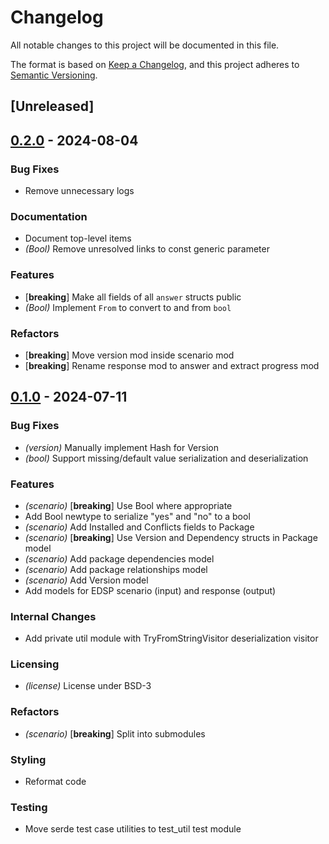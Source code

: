 # Changelog
All notable changes to this project will be documented in this file.

The format is based on [Keep a Changelog](https://keepachangelog.com/en/1.0.0/),
and this project adheres to [Semantic Versioning](https://semver.org/spec/v2.0.0.html).

## [Unreleased]

## [0.2.0](https://github.com/eviltak/apt-edsp-rs/compare/v0.1.0...v0.2.0) - 2024-08-04

### Bug Fixes
- Remove unnecessary logs

### Documentation
- Document top-level items
- *(Bool)* Remove unresolved links to const generic parameter

### Features
- [**breaking**] Make all fields of all `answer` structs public
- *(Bool)* Implement `From` to convert to and from `bool`

### Refactors
- [**breaking**] Move version mod inside scenario mod
- [**breaking**] Rename response mod to answer and extract progress mod

## [0.1.0](https://github.com/eviltak/apt-edsp-rs/releases/tag/v0.1.0) - 2024-07-11

### Bug Fixes
- *(version)* Manually implement Hash for Version
- *(bool)* Support missing/default value serialization and deserialization

### Features
- *(scenario)* [**breaking**] Use Bool where appropriate
- Add Bool newtype to serialize "yes" and "no" to a bool
- *(scenario)* Add Installed and Conflicts fields to Package
- *(scenario)* [**breaking**] Use Version and Dependency structs in Package model
- *(scenario)* Add package dependencies model
- *(scenario)* Add package relationships model
- *(scenario)* Add Version model
- Add models for EDSP scenario (input) and response (output)

### Internal Changes
- Add private util module with TryFromStringVisitor deserialization visitor

### Licensing
- *(license)* License under BSD-3

### Refactors
- *(scenario)* [**breaking**] Split into submodules

### Styling
- Reformat code

### Testing
- Move serde test case utilities to test_util test module
